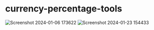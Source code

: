 
# currency-percentage-tools
![Screenshot 2024-01-06 173622](https://github.com/Pragyac9/currency-percentage-tools/assets/136442660/93a09ba3-b99a-4c39-81fc-f4a070234464)
![Screenshot 2024-01-23 154433](https://github.com/Pragyac9/currency-percentage-tools/assets/136442660/a2715492-27fe-4423-bf8e-7361d8fff42c)
